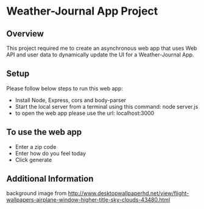 # Weather-Journal App Project

## Overview
This project required me to create an asynchronous web app that uses Web API and user data to dynamically update the UI for a Weather-Journal App.

## Setup
Please follow below steps to run this web app:
  - Install Node, Express, cors and body-parser
  - Start the local server from a terminal using this command: node server.js
  - to open the web app please use the url: localhost:3000
  
## To use the web app
  - Enter a zip code
  - Enter how do you feel today
  - Click generate


## Additional Information
background image from  http://www.desktopwallpaperhd.net/view/flight-wallpapers-airplane-window-higher-title-sky-clouds-43480.html
